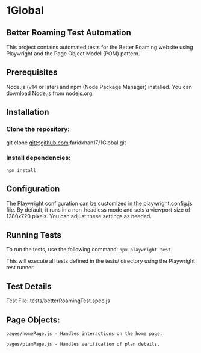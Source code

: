 # 1Global

## Better Roaming Test Automation
This project contains automated tests for the Better Roaming website using Playwright and the Page Object Model (POM) pattern.

## Prerequisites
Node.js (v14 or later) and npm (Node Package Manager) installed. You can download Node.js from nodejs.org.

## Installation
### Clone the repository:
git clone git@github.com:faridkhan17/1Global.git
### Install dependencies:
```npm install```

## Configuration
The Playwright configuration can be customized in the playwright.config.js file. By default, it runs in a non-headless mode and sets a viewport size of 1280x720 pixels. You can adjust these settings as needed.

## Running Tests
To run the tests, use the following command:
```npx playwright test```

This will execute all tests defined in the tests/ directory using the Playwright test runner.

## Test Details
Test File: tests/betterRoamingTest.spec.js
## Page Objects:
```pages/homePage.js - Handles interactions on the home page.```


```pages/planPage.js - Handles verification of plan details.```
